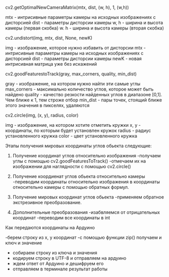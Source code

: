 cv2.getOptimalNewCameraMatrix(mtx, dist, (w, h), 1, (w,h))

mtx - интрисивные параметры камеры на исходных изображениях с дисторсией
dist - параметры дисторсии камеры
w, h - ширина и высота камеры (первая скобка)
w. h -  ширина и высота камеры (вторая скобка)

cv2.undistort(img, mtx, dist, None, newK)

img - изображение, которое нужно избавить от дисторсии
mtx -  интрисивные параметры камеры на исходных изображениях с дисторсией
dist - параметры дисторсии камеры
newK - новая интрисивная матрица уже без искажений

cv2.goodFeaturestoTrack(gray, max_corners, quality, min_dist)

gray - изображение, на котором нужно найти эти самые углы
max_corners - максимально количество углов, которое может быть найдено
quality - качество резкости найденных углов в диапазоне [0,1]. Чем ближе к 1, тем строже отбор
min_dist - пары точек, стоящий ближе этого значения в пикселях, удаляются

cv2.circle(img, (x, y), radius, color)

img - изображение, на котором хотите отметить кружки
x, y - координаты, по которым будет установлен кружок
radius - радиус установленного кружка
color - цвет установленного кружка


Этапы получения мировых координаты углов обьекта следующие:

1. Получение координат углов относительно изображения
-получаем углы с помощью cv2.goodFeaturesToTrack()
-отмечаем их на изображении для наглядности с помощью cv2.circle()

2. Получение коордиенат углов обьекта относительно камеры
-переводим координаты относительно изображения в координаты относительно камеры с помощью
обратных формул.

3. Получение мировых координат углов обьекта
-применяем обратное экстрезивное преобразование.

4. Дополнительные преобразования
-изабвляемся от отрицательных координат
-переводим все координаты в int

Как передаются координаты на Ардуино

-берем строку из x, y координат
-с помощью функции zip() получаем и ключ и значение
- собираем строку из ключа и значения
- кодируем строку в UTF-8 и отправляем на ардуино
- ждем ответ от Ардуино и дешифруем его
- отправляем в терминале результат работы


